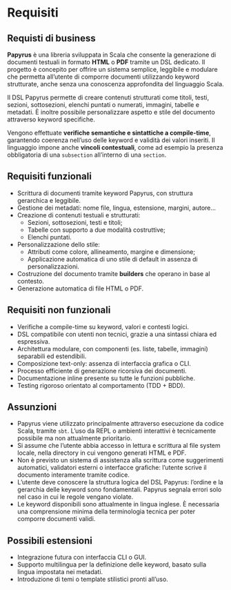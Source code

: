 # Requisiti

## Requisti di business

**Papyrus** è una libreria sviluppata in Scala che consente la generazione di documenti testuali in formato **HTML** o **PDF** tramite un DSL dedicato. Il progetto è concepito per offrire un sistema semplice, leggibile e modulare che permetta all’utente di comporre documenti utilizzando keyword strutturate, anche senza una conoscenza approfondita del linguaggio Scala.

Il DSL Papyrus permette di creare contenuti strutturati come titoli, testi, sezioni, sottosezioni, elenchi puntati o numerati, immagini, tabelle e metadati. È inoltre possibile personalizzare aspetto e stile del documento attraverso keyword specifiche.

Vengono effettuate **verifiche semantiche e sintattiche a compile-time**, garantendo coerenza nell’uso delle keyword e validità dei valori inseriti. Il linguaggio impone anche **vincoli contestuali**, come ad esempio la presenza obbligatoria di una `subsection` all’interno di una `section`.


## Requisiti funzionali

- Scrittura di documenti tramite keyword Papyrus, con struttura gerarchica e leggibile.
- Gestione dei metadati: nome file, lingua, estensione, margini, autore...
- Creazione di contenuti testuali e strutturati:
    - Sezioni, sottosezioni, testi e titoli;
    - Tabelle con supporto a due modalità costruttive;
    - Elenchi puntati.
- Personalizzazione dello stile:
    - Attributi come colore, allineamento, margine e dimensione;
    - Applicazione automatica di uno stile di default in assenza di personalizzazioni.
- Costruzione del documento tramite **builders** che operano in base al contesto.
- Generazione automatica di file HTML o PDF.


## Requisiti non funzionali

- Verifiche a compile-time su keyword, valori e contesti logici.
- DSL compatibile con utenti non tecnici, grazie a una sintassi chiara ed espressiva.
- Architettura modulare, con componenti (es. liste, tabelle, immagini) separabili ed estendibili.
- Composizione text-only: assenza di interfaccia grafica o CLI.
- Processo efficiente di generazione ricorsiva dei documenti.
- Documentazione inline presente su tutte le funzioni pubbliche.
- Testing rigoroso orientato al comportamento (TDD + BDD).

## Assunzioni

- Papyrus viene utilizzato principalmente attraverso esecuzione da codice Scala, tramite `sbt`. L’uso da REPL o ambienti interattivi è tecnicamente possibile ma non attualmente prioritario.
- Si assume che l’utente abbia accesso in lettura e scrittura al file system locale, nella directory in cui vengono generati HTML e PDF.
- Non è previsto un sistema di assistenza alla scrittura come suggerimenti automatici, validatori esterni o interfacce grafiche: l’utente scrive il documento interamente tramite codice.
- L’utente deve conoscere la struttura logica del DSL Papyrus: l’ordine e la gerarchia delle keyword sono fondamentali. Papyrus segnala errori solo nel caso in cui le regole vengano violate.
- Le keyword disponibili sono attualmente in lingua inglese. È necessaria una comprensione minima della terminologia tecnica per poter comporre documenti validi.

## Possibili estensioni

- Integrazione futura con interfaccia CLI o GUI.
- Supporto multilingua per la definizione delle keyword, basato sulla lingua impostata nei metadati.
- Introduzione di temi o template stilistici pronti all’uso.
